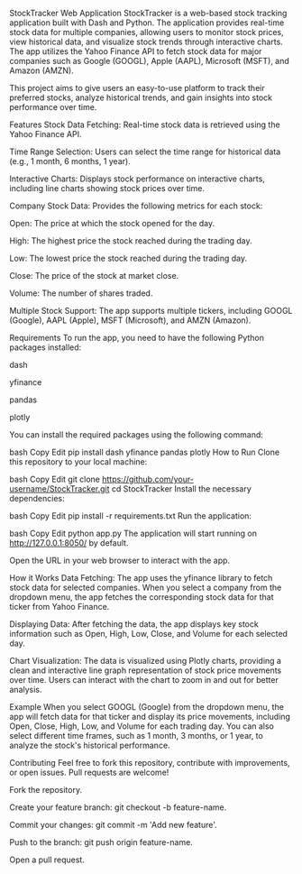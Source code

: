 StockTracker Web Application
StockTracker is a web-based stock tracking application built with Dash and Python. The application provides real-time stock data for multiple companies, allowing users to monitor stock prices, view historical data, and visualize stock trends through interactive charts. The app utilizes the Yahoo Finance API to fetch stock data for major companies such as Google (GOOGL), Apple (AAPL), Microsoft (MSFT), and Amazon (AMZN).

This project aims to give users an easy-to-use platform to track their preferred stocks, analyze historical trends, and gain insights into stock performance over time.

Features
Stock Data Fetching: Real-time stock data is retrieved using the Yahoo Finance API.

Time Range Selection: Users can select the time range for historical data (e.g., 1 month, 6 months, 1 year).

Interactive Charts: Displays stock performance on interactive charts, including line charts showing stock prices over time.

Company Stock Data: Provides the following metrics for each stock:

Open: The price at which the stock opened for the day.

High: The highest price the stock reached during the trading day.

Low: The lowest price the stock reached during the trading day.

Close: The price of the stock at market close.

Volume: The number of shares traded.

Multiple Stock Support: The app supports multiple tickers, including GOOGL (Google), AAPL (Apple), MSFT (Microsoft), and AMZN (Amazon).

Requirements
To run the app, you need to have the following Python packages installed:

dash

yfinance

pandas

plotly

You can install the required packages using the following command:

bash
Copy
Edit
pip install dash yfinance pandas plotly
How to Run
Clone this repository to your local machine:

bash
Copy
Edit
git clone https://github.com/your-username/StockTracker.git
cd StockTracker
Install the necessary dependencies:

bash
Copy
Edit
pip install -r requirements.txt
Run the application:

bash
Copy
Edit
python app.py
The application will start running on http://127.0.0.1:8050/ by default.

Open the URL in your web browser to interact with the app.

How it Works
Data Fetching: The app uses the yfinance library to fetch stock data for selected companies. When you select a company from the dropdown menu, the app fetches the corresponding stock data for that ticker from Yahoo Finance.

Displaying Data: After fetching the data, the app displays key stock information such as Open, High, Low, Close, and Volume for each selected day.

Chart Visualization: The data is visualized using Plotly charts, providing a clean and interactive line graph representation of stock price movements over time. Users can interact with the chart to zoom in and out for better analysis.

Example
When you select GOOGL (Google) from the dropdown menu, the app will fetch data for that ticker and display its price movements, including Open, Close, High, Low, and Volume for each trading day. You can also select different time frames, such as 1 month, 3 months, or 1 year, to analyze the stock's historical performance.

Contributing
Feel free to fork this repository, contribute with improvements, or open issues. Pull requests are welcome!

Fork the repository.

Create your feature branch: git checkout -b feature-name.

Commit your changes: git commit -m 'Add new feature'.

Push to the branch: git push origin feature-name.

Open a pull request.

